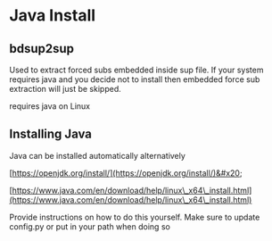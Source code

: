 # Java Install

## bdsup2sup

Used to extract forced subs embedded inside sup file. If your system requires java and you decide not to install then embedded force sub extraction will just be skipped.

requires java on Linux

## Installing Java

Java can be installed automatically alternatively&#x20;

&#x20;[https://openjdk.org/install/](https://openjdk.org/install/)&#x20;

[https://www.java.com/en/download/help/linux\_x64\_install.html](https://www.java.com/en/download/help/linux\_x64\_install.html)

Provide instructions on how to do this yourself. Make sure to update config.py or put in your path when doing so

